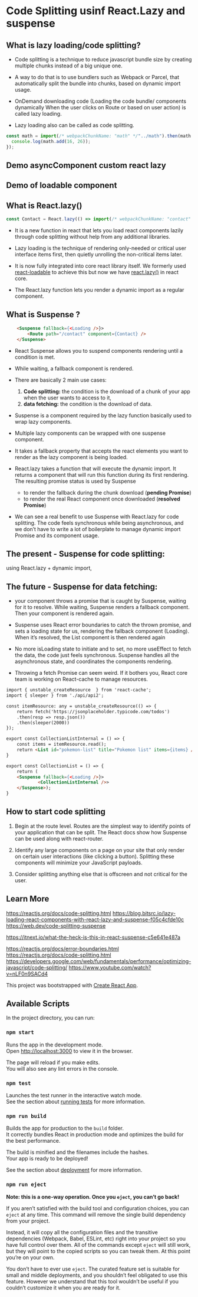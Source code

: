 # Code Splitting usinf React.Lazy and suspense
## What is lazy loading/code splitting?
* Code splitting is a technique to reduce javascript bundle size by creating multiple chunks instead of a big unique one.

* A way to do that is to use bundlers such as Webpack or Parcel, that automatically split the bundle into chunks, based on dynamic import usage.

* OnDemand downloading code (Loading the code bundle/ components dynamically When the user clicks on Route or based on user action) is called lazy loading. 
* Lazy loading also can be called as code splitting.

```javascript
const math = import(/* webpackChunkName: "math" */"../math").then(math => {
  console.log(math.add(16, 26));
});
```

## Demo asyncComponent custom react lazy

## Demo of loadable component

## What is **React.lazy()**
```javascript
const Contact = React.lazy(() => import(/* webpackChunkName: "contact" */'./routes/ContactContainer'));
```

* It is a new function in react that lets you load react components lazily through code splitting without help from any additional libraries.

* Lazy loading is the technique of rendering only-needed or critical user interface items first, then quietly unrolling the non-critical items later. 

* It is now fully integrated into core react library itself. We formerly used [react-loadable](https://github.com/jamiebuilds/react-loadable) to achieve this but now we have [react.lazy()](https://reactjs.org/docs/code-splitting.html) in react core.

* The React.lazy function lets you render a dynamic import as a regular component.

## What is **Suspense** ?
```html
    <Suspense fallback={<Loading />}>
        <Route path="/contact" component={Contact} />
    </Suspense>
```
* React Suspense allows you to suspend components rendering until a condition is met. 
* While waiting, a fallback component is rendered. 

* There are basically 2 main use cases:
  1. **Code splitting:** the condition is the download of a chunk of your app when the user wants to access to it,
  2. **data fetching:** the condition is the download of data.

* Suspense is a component required by the lazy function basically used to wrap lazy components. 

* Multiple lazy components can be wrapped with one suspense component. 
* It takes a fallback property that accepts the react elements you want to render as the lazy component is being loaded.

* React.lazy takes a function that will execute the dynamic import. It returns a component that will run this function during its first rendering. The resulting promise status is used by Suspense

  - to render the fallback during the chunk download (**pending Promise**)
  - to render the real React component once downloaded (**resolved Promise**)
  
* We can see a real benefit to use Suspense with React.lazy for code splitting. The code feels synchronous while being asynchronous, and we don’t have to write a lot of boilerplate to manage dynamic import Promise and its component usage.

## The present - Suspense for code splitting: 
using React.lazy + dynamic import,

## The future - Suspense for data fetching:
* your component throws a promise that is caught by Suspense, waiting for it to resolve. While waiting, Suspense renders a fallback component. Then your component is rendered again.

* Suspense uses React error boundaries to catch the thrown promise, and sets a loading state for us, rendering the fallback component (Loading). When it’s resolved, the List component is then rendered again

* No more isLoading state to initiate and to set, no more useEffect to fetch the data, the code just feels synchronous. Suspense handles all the asynchronous state, and coordinates the components rendering.

* Throwing a fetch Promise can seem weird. If it bothers you, React core team is working on React-cache to manage resources.
```html
import { unstable_createResource  } from 'react-cache';
import { sleeper } from './api/api2';

const itemResource: any = unstable_createResource(() => {
	return fetch('https://jsonplaceholder.typicode.com/todos')
	.then(resp => resp.json())
	.then(sleeper(2000))
});

export const CollectionListInternal = () => {
	const items = itemResource.read();
	return <List id="pokemon-list" title="Pokemon list" items={items} />;
}

export const CollectionList = () => {
	return (
	<Suspense fallback={<Loading />}>
			<CollectionListInternal />>
	</Suspense>);
}
```
## How to start code splitting
1. Begin at the route level. Routes are the simplest way to identify points of your application that can be split. The React docs show how Suspense can be used along with react-router.

2. Identify any large components on a page on your site that only render on certain user interactions (like clicking a button). Splitting these components will minimize your JavaScript payloads.

3. Consider splitting anything else that is offscreen and not critical for the user.


## Learn More
https://reactjs.org/docs/code-splitting.html
https://blog.bitsrc.io/lazy-loading-react-components-with-react-lazy-and-suspense-f05c4cfde10c
https://web.dev/code-splitting-suspense

https://itnext.io/what-the-heck-is-this-in-react-suspense-c5e641e487a 

https://reactjs.org/docs/error-boundaries.html
https://reactjs.org/docs/code-splitting.html
https://developers.google.com/web/fundamentals/performance/optimizing-javascript/code-splitting/
https://www.youtube.com/watch?v=nLF0n9SACd4



This project was bootstrapped with [Create React App](https://github.com/facebook/create-react-app).

## Available Scripts

In the project directory, you can run:

### `npm start`

Runs the app in the development mode.<br>
Open [http://localhost:3000](http://localhost:3000) to view it in the browser.

The page will reload if you make edits.<br>
You will also see any lint errors in the console.

### `npm test`

Launches the test runner in the interactive watch mode.<br>
See the section about [running tests](https://facebook.github.io/create-react-app/docs/running-tests) for more information.

### `npm run build`

Builds the app for production to the `build` folder.<br>
It correctly bundles React in production mode and optimizes the build for the best performance.

The build is minified and the filenames include the hashes.<br>
Your app is ready to be deployed!

See the section about [deployment](https://facebook.github.io/create-react-app/docs/deployment) for more information.

### `npm run eject`

**Note: this is a one-way operation. Once you `eject`, you can’t go back!**

If you aren’t satisfied with the build tool and configuration choices, you can `eject` at any time. This command will remove the single build dependency from your project.

Instead, it will copy all the configuration files and the transitive dependencies (Webpack, Babel, ESLint, etc) right into your project so you have full control over them. All of the commands except `eject` will still work, but they will point to the copied scripts so you can tweak them. At this point you’re on your own.

You don’t have to ever use `eject`. The curated feature set is suitable for small and middle deployments, and you shouldn’t feel obligated to use this feature. However we understand that this tool wouldn’t be useful if you couldn’t customize it when you are ready for it.